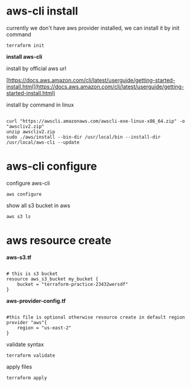 # aws-cli install

currently we don't have aws provider installed, we can install it by init command
<pre><code>terraform init</code></pre>

**install aws-cli**

install by official aws url

[https://docs.aws.amazon.com/cli/latest/userguide/getting-started-install.html](https://docs.aws.amazon.com/cli/latest/userguide/getting-started-install.html)

install by command in linux
<pre><code>
curl "https://awscli.amazonaws.com/awscli-exe-linux-x86_64.zip" -o "awscliv2.zip"
unzip awscliv2.zip
sudo ./aws/install --bin-dir /usr/local/bin --install-dir /usr/local/aws-cli --update
</code></pre>

# aws-cli configure

configure aws-cli
<pre><code>aws configure</code></pre>

show all s3 bucket in aws
<pre><code>aws s3 ls</code></pre>

# aws resource create

**aws-s3.tf**
<pre><code>
# this is s3 bucket
resource aws_s3_bucket my_bucket {
    bucket = "terraform-practice-23432wersdf"
}
</code></pre>

**aws-provider-config.tf**
<pre><code>
#this file is optional otherwise resource create in default region
provider "aws"{
	region = "us-east-2"
}
</code></pre>

validate syntax 
<pre><code>terraform validate</code></pre>

apply files
<pre><code>terraform apply</code></pre>

